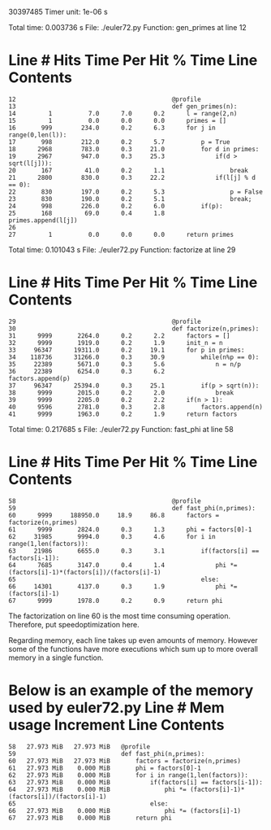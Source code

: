 30397485
Timer unit: 1e-06 s

Total time: 0.003736 s
File: ./euler72.py
Function: gen_primes at line 12

Line #      Hits         Time  Per Hit   % Time  Line Contents
==============================================================
    12                                           @profile
    13                                           def gen_primes(n):
    14         1          7.0      7.0      0.2      l = range(2,n)
    15         1          0.0      0.0      0.0      primes = []
    16       999        234.0      0.2      6.3      for j in range(0,len(l)):
    17       998        212.0      0.2      5.7          p = True
    18      2968        783.0      0.3     21.0          for d in primes:
    19      2967        947.0      0.3     25.3              if(d > sqrt(l[j])):
    20       167         41.0      0.2      1.1                  break
    21      2800        830.0      0.3     22.2              if(l[j] % d == 0):
    22       830        197.0      0.2      5.3                  p = False
    23       830        190.0      0.2      5.1                  break;
    24       998        226.0      0.2      6.0          if(p):
    25       168         69.0      0.4      1.8              primes.append(l[j])
    26                                           
    27         1          0.0      0.0      0.0      return primes

Total time: 0.101043 s
File: ./euler72.py
Function: factorize at line 29

Line #      Hits         Time  Per Hit   % Time  Line Contents
==============================================================
    29                                           @profile
    30                                           def factorize(n,primes):
    31      9999       2264.0      0.2      2.2      factors = []
    32      9999       1919.0      0.2      1.9      init_n = n
    33     96347      19311.0      0.2     19.1      for p in primes:
    34    118736      31266.0      0.3     30.9          while(n%p == 0):
    35     22389       5671.0      0.3      5.6              n = n/p
    36     22389       6254.0      0.3      6.2              factors.append(p)
    37     96347      25394.0      0.3     25.1          if(p > sqrt(n)):
    38      9999       2015.0      0.2      2.0              break
    39      9999       2205.0      0.2      2.2      if(n > 1):
    40      9596       2781.0      0.3      2.8          factors.append(n)
    41      9999       1963.0      0.2      1.9      return factors

Total time: 0.217685 s
File: ./euler72.py
Function: fast_phi at line 58

Line #      Hits         Time  Per Hit   % Time  Line Contents
==============================================================
    58                                           @profile
    59                                           def fast_phi(n,primes):
    60      9999     188950.0     18.9     86.8      factors = factorize(n,primes)
    61      9999       2824.0      0.3      1.3      phi = factors[0]-1
    62     31985       9994.0      0.3      4.6      for i in range(1,len(factors)):
    63     21986       6655.0      0.3      3.1          if(factors[i] == factors[i-1]):
    64      7685       3147.0      0.4      1.4              phi *= (factors[i]-1)*(factors[i])/(factors[i]-1)
    65                                                   else:
    66     14301       4137.0      0.3      1.9              phi *= (factors[i]-1)
    67      9999       1978.0      0.2      0.9      return phi



The factorization on line 60 is the most time consuming operation. Therefore, put speedoptimization here.

Regarding memory, each line takes up even amounts of memory. However some of the functions have more executions which sum up to more overall memory in a single function.

Below is an example of the memory used by euler72.py
Line #    Mem usage    Increment   Line Contents
================================================
    58   27.973 MiB   27.973 MiB   @profile
    59                             def fast_phi(n,primes):
    60   27.973 MiB   27.973 MiB       factors = factorize(n,primes)
    61   27.973 MiB    0.000 MiB       phi = factors[0]-1
    62   27.973 MiB    0.000 MiB       for i in range(1,len(factors)):
    63   27.973 MiB    0.000 MiB           if(factors[i] == factors[i-1]):
    64   27.973 MiB    0.000 MiB               phi *= (factors[i]-1)*(factors[i])/(factors[i]-1)
    65                                     else:
    66   27.973 MiB    0.000 MiB               phi *= (factors[i]-1)
    67   27.973 MiB    0.000 MiB       return phi
